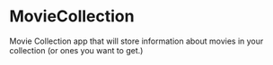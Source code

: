 # MovieCollection
Movie Collection app that will store information about movies in your collection (or ones you want to get.) 
